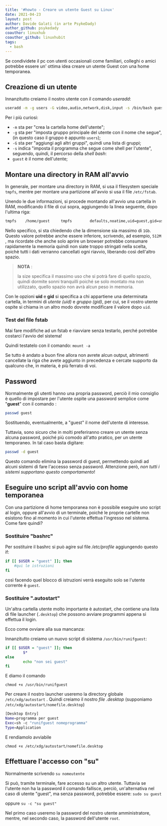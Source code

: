 ```yaml
---
title: '#howto - Creare un utente Guest su Linux'
date: 2021-04-23
layout: post
author: Davide Galati (in arte PsykeDady)
author_github: psykedady
coauthor: linuxhub
coauthor_github: linuxhubit
tags:
  - bash
---
```

Se condividete il pc con utenti occasionali come familiari, colleghi o amici potrebbe essere un' ottima idea creare un utente Guest con una home temporanea.



## Creazione di un utente 

Innanzitutto creiamo il nostro utente con il comando *useradd*: 

 ```bash
 useradd -m -g users -G video,audio,network,disk,input -s /bin/bash guest
 ```

Per i più curiosi: 

- `-m` sta per "crea la cartella home dell'utente";
- `-g` sta per "imposta gruppo principale del utente con il nome che segue", (in questo caso il gruppo è appunto `users`);
- `-G` sta per "aggiungi agli altri gruppi", quindi una lista di gruppi;
- `-s` indica "imposta il programma che segue come shell per l'utente", seguendo, quindi, il percorso della *shell bash*:
- `guest` è il nome dell'utente;



## Montare una directory in RAM all'avvio

In generale, per montare una directory in RAM, si usa il filesystem speciale `tmpfs`, mentre per montare una partizione all'avvio si usa il file `/etc/fstab`.

Unendo le due informazioni, si procede montando all'avvio una cartella in RAM, modificando il file di cui sopra, aggiungendo la linea seguente, dopo l'ultima riga: 

```bash
tmpfs    /home/guest     tmpfs        defaults,noatime,uid=guest,gid=users,mode=700,size=1G    0 0 
```

Nello specifico, si sta chiedendo che la dimensione sia massimo di `1Gb`. Questo valore potrebbe anche essere inferiore, scrivendo, ad esempio, `512M` , ma ricordate che anche solo aprire un browser potrebbe consumare rapidamente la memoria quindi non siate troppo stringati nella scelta, poichè tutti i dati verranno cancellati ogni riavvio, liberando così dell'altro spazio. 

> **NOTA** : 
>
> la size specifica il massimo uso che si potrà fare di quello spazio, quindi dormite sonni tranquilli poiché se solo montato ma non utilizzato, quello spazio non avrà alcun peso in memoria.

Con le opzioni **uid** e **gid** si specifica a chi appartiene una determinata cartella, in termini di *utente (uid)* e *gruppo (gid)*,  per cui, se il vostro utente ospite si chiama in un altro modo dovrete modificare il valore dopo `uid`.

### Test del file fstab
Mai fare modifiche ad un fstab e riavviare senza testarlo, perché potrebbe costarci l'avvio del sistema! 

Quindi testatelo con il comando: 
`mount -a`

Se tutto è andato a buon fine allora non avrete alcun output, altrimenti cancellate la riga che avete aggiunto in precedenza e cercate supporto da qualcuno che, in materia, è più ferrato di voi.


## Password
Normalmente gli utenti hanno una propria password, perciò il mio consiglio è quello di impostare per l'utente ospite una password semplice come "**guest**" con il comando : 

```bash
passwd guest
```

Sostituendo, eventualmente, a "guest" il nome dell'utente di interesse. 


Tuttavia, sono sicuro che in molti preferiranno creare un utente senza alcuna password, poiché più comodo all'atto pratico, per un utente temporaneo. In tal caso basta digitare: 

```bash
passwd -d guest 
```

Questo comando elimina la password di guest, permettendo quindi ad alcuni sistemi di fare l'accesso senza password. Attenzione però, *non tutti i sistemi supportano questo comportamento*!


## Eseguire uno script all'avvio con home temporanea

Con una partizione di home temporanea non è possibile eseguire uno script al login, oppure all'avvio di un terminale, poiché le proprie cartelle non esistono fino al momento in cui l'utente effettua l'ingresso nel sistema. Come fare quindi? 


### Sostituire "bashrc"

Per sostituire il bashrc si può agire sul file */etc/profile* aggiungendo questo if: 

```bash
if [[ $USER = "guest" ]]; then 
	#qui le istruzioni
fi
```



così facendo quel blocco di istruzioni verrà eseguito solo se l'utente corrente è `guest`.



### Sostituire ".autostart"

Un'altra cartella utente molto importante è autostart, che contiene una lista di file launcher (`.desktop`) che possono avviare programmi appena si effettua il login.

Ecco come ovviare alla sua mancanza:

Innanzitutto creiamo un nuovo script di sistema `/usr/bin/runifguest`: 

```bash
if [[ $USER = "guest" ]]; then
        $*
else
        echo "non sei guest"
fi
```

E diamo il comando

`chmod +x /usr/bin/runifguest` 



Per creare il nostro launcher useremo la directory globale `/etc/xdg/autostart` . Quindi creiamo il nostro *file .desktop* (supponiamo `/etc/xdg/autostart/nomefile.desktop`)

```bash
[Desktop Entry]
Name=programma per guest
Exec=sh -c "runifguest nomeprogramma"
Type=Application
```



E rendiamolo avviabile

`chmod +x /etc/xdg/autostart/nomefile.desktop`

## Effettuare l'accesso con "su"

Normalmente scrivendo 
`su nomeutente` 

Si può, tramite terminale, fare accesso su un altro utente. Tuttavia se l'utente non ha la password il comando fallisce, perciò, un'alternativa nel caso di utente "guest", ma senza password, potrebbe essere: 
`sudo su guest`

oppure
`su -c "su guest"`



Nel primo caso useremo la password del nostro utente amministratore, mentre, nel secondo caso, la password dell'utente `root`.




